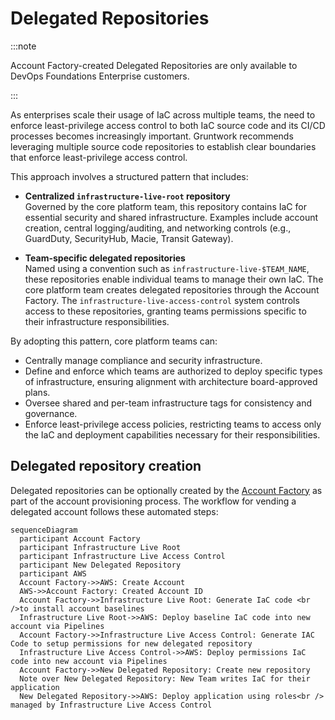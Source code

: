 # Delegated Repositories

:::note 

Account Factory-created Delegated Repositories are only available to DevOps Foundations Enterprise customers.

:::

As enterprises scale their usage of IaC across multiple teams, the need to enforce least-privilege access control to both IaC source code and its CI/CD processes becomes increasingly important. Gruntwork recommends leveraging multiple source code repositories to establish clear boundaries that enforce least-privilege access control. 

This approach involves a structured pattern that includes: 

-  **Centralized `infrastructure-live-root` repository**  
   Governed by the core platform team, this repository contains IaC for essential security and shared infrastructure. Examples include account creation, central logging/auditing, and networking controls (e.g., GuardDuty, SecurityHub, Macie, Transit Gateway).

-  **Team-specific delegated repositories**  
   Named using a convention such as `infrastructure-live-$TEAM_NAME`, these repositories enable individual teams to manage their own IaC. The core platform team creates delegated repositories through the Account Factory. The `infrastructure-live-access-control` system controls access to these repositories, granting teams permissions specific to their infrastructure responsibilities.

By adopting this pattern, core platform teams can:

- Centrally manage compliance and security infrastructure.
- Define and enforce which teams are authorized to deploy specific types of infrastructure, ensuring alignment with architecture board-approved plans.
- Oversee shared and per-team infrastructure tags for consistency and governance.
- Enforce least-privilege access policies, restricting teams to access only the IaC and deployment capabilities necessary for their responsibilities.

## Delegated repository creation

Delegated repositories can be optionally created by the [Account Factory](/2.0/docs/accountfactory/concepts) as part of the account provisioning process. The workflow for vending a delegated account follows these automated steps:

```mermaid
sequenceDiagram
  participant Account Factory
  participant Infrastructure Live Root
  participant Infrastructure Live Access Control
  participant New Delegated Repository
  participant AWS
  Account Factory->>AWS: Create Account
  AWS->>Account Factory: Created Account ID
  Account Factory->>Infrastructure Live Root: Generate IaC code <br />to install account baselines
  Infrastructure Live Root->>AWS: Deploy baseline IaC code into new account via Pipelines
  Account Factory->>Infrastructure Live Access Control: Generate IAC Code to setup permissions for new delegated repository
  Infrastructure Live Access Control->>AWS: Deploy permissions IaC code into new account via Pipelines
  Account Factory->>New Delegated Repository: Create new repository
  Note over New Delegated Repository: New Team writes IaC for their application
  New Delegated Repository->>AWS: Deploy application using roles<br /> managed by Infrastructure Live Access Control

```
